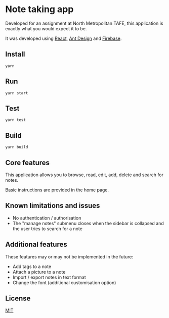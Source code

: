 # Note taking app
Developed for an assignment at North Metropolitan TAFE, this application is exactly what you
 would expect it to be. 
 
 It was developed using [React](https://reactjs.org "React"), [Ant Design](https://ant.design
  "Ant Design") and [Firebase](https://firebase.google.com/ "Firebase").
 
 ## Install
 `yarn`
 
 ## Run
 `yarn start`
 
 ## Test
 `yarn test`
 
 ## Build
 `yarn build`
 
 ## Core features
 This application allows you to browse, read, edit, add, delete and search for notes.
 
 Basic instructions are provided in the home page.
 
 ## Known limitations and issues
 - No authentication / authorisation
 - The "manage notes" submenu closes when the sidebar is collapsed and the user tries to search
  for a note
  
## Additional features  
These features may or may not be implemented in the future: 
- Add tags to a note
- Attach a picture to a note
- Import / export notes in text format
- Change the font (additional customisation option)

## License
[MIT](https://github.com/diego-cc/note-taking-app/blob/master/LICENSE "MIT License")
 
